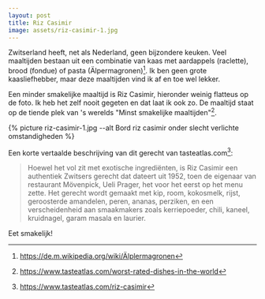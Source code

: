 ```yaml
---
layout: post
title: Riz Casimir
image: assets/riz-casimir-1.jpg
---
```


Zwitserland heeft, net als Nederland, geen bijzondere keuken. Veel maaltijden bestaan uit een combinatie van kaas met aardappels (raclette), brood (fondue) of pasta (Älpermagronen)[^1]. Ik ben geen grote kaasliefhebber, maar deze maaltijden vind ik af en toe wel lekker.

Een minder smakelijke maaltijd is Riz Casimir, hieronder weinig flatteus op de foto. Ik heb het zelf nooit gegeten en dat laat ik ook zo. De maaltijd staat op de tiende plek van 's werelds "Minst smakelijke maaltijden"[^2].

{% picture riz-casimir-1.jpg --alt Bord riz casimir onder slecht verlichte omstandigheden %}

Een korte vertaalde beschrijving van dit gerecht van tasteatlas.com[^3]:

> Hoewel het vol zit met exotische ingrediënten, is Riz Casimir een authentiek Zwitsers gerecht dat dateert uit 1952, toen de eigenaar van restaurant Mövenpick, Ueli Prager, het voor het eerst op het menu zette. Het gerecht wordt gemaakt met kip, room, kokosmelk, rijst, geroosterde amandelen, peren, ananas, perziken, en een verscheidenheid aan smaakmakers zoals kerriepoeder, chili, kaneel, kruidnagel, garam masala en laurier.

Eet smakelijk!

[^1]: <https://de.m.wikipedia.org/wiki/Älplermagronen>
[^2]: <https://www.tasteatlas.com/worst-rated-dishes-in-the-world>
[^3]: <https://www.tasteatlas.com/riz-casimir>
